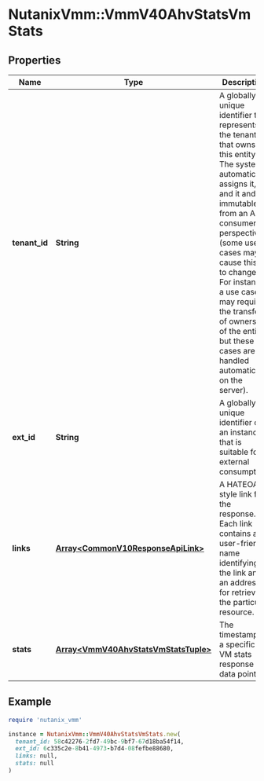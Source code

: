 # NutanixVmm::VmmV40AhvStatsVmStats

## Properties

| Name | Type | Description | Notes |
| ---- | ---- | ----------- | ----- |
| **tenant_id** | **String** | A globally unique identifier that represents the tenant that owns this entity. The system automatically assigns it, and it and is immutable from an API consumer perspective (some use cases may cause this Id to change - For instance, a use case may require the transfer of ownership of the entity, but these cases are handled automatically on the server).  | [optional][readonly] |
| **ext_id** | **String** | A globally unique identifier of an instance that is suitable for external consumption.  | [optional][readonly] |
| **links** | [**Array&lt;CommonV10ResponseApiLink&gt;**](CommonV10ResponseApiLink.md) | A HATEOAS style link for the response.  Each link contains a user-friendly name identifying the link and an address for retrieving the particular resource.  | [optional][readonly] |
| **stats** | [**Array&lt;VmmV40AhvStatsVmStatsTuple&gt;**](VmmV40AhvStatsVmStatsTuple.md) | The timestamp of a specific VM stats response data point. | [optional] |

## Example

```ruby
require 'nutanix_vmm'

instance = NutanixVmm::VmmV40AhvStatsVmStats.new(
  tenant_id: 58c42276-2fd7-49bc-9bf7-67d18ba54f14,
  ext_id: 6c335c2e-8b41-4973-b7d4-08fefbe88680,
  links: null,
  stats: null
)
```

